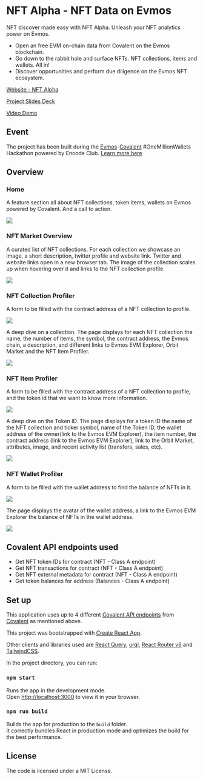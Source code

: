 # NFT Alpha - NFT Data on Evmos

NFT discover made easy with NFT Alpha.
Unleash your NFT analytics power on Evmos.

- Open an free EVM on-chain data from Covalent on the Evmos blockchain.
- Go down to the rabbit hole and surface NFTs.
  NFT collections, items and wallets. All in!
- Discover opportunities and perform due diligence on the Evmos NFT ecosystem.

[Website - NFT Alpha](https://www.nftalpha.app)

[Project Slides Deck](https://ivanmolto.mypinata.cloud/ipfs/QmSbgirs8hVHakyT3hv5xqTxq7a4vgk48B48FFaconcDyu)

[Video Demo](https://youtu.be/TyV7i-kEk9E)

## Event

The project has been built during the [Evmos](https://evmos.org)-[Covalent](https://covalenthq.com) #OneMillionWallets Hackathon powered by Encode Club. [Learn more here](https://www.encode.club/evmoscovalent-hack)

## Overview

### Home

A feature section all about NFT collections, token items, wallets on Evmos powered by Covalent. And a call to action.

![](https://ivanmolto.mypinata.cloud/ipfs/QmVcC3vnFyyVu44yWQvQDeyBEJaAfV74bMVM84SwYKsH4E)

### NFT Market Overview

A curated list of NFT collections. For each collection we showcase an image, a short description, twitter profile and website link. Twitter and website links open in a new browser tab. The image of the collection scales up when hovering over it and links to the NFT collection profile.

![](https://ivanmolto.mypinata.cloud/ipfs/QmPETRBxrTjTfx4e2u9mFWehba8n638rME3rrnNA8s4CQK)

### NFT Collection Profiler

A form to be filled with the contract address of a NFT collection to profile.

![](https://ivanmolto.mypinata.cloud/ipfs/QmcY9yrjThpUuKuZsKxCZDJHBMjmCMgYivUQh3wQNbWdVa)

A deep dive on a collection. The page displays for each NFT collection the name, the number of items, the symbol, the contract address, the Evmos chain, a description, and different links to Evmos EVM Explorer, Orbit Market and the NFT Item Profiler.

![](https://ivanmolto.mypinata.cloud/ipfs/QmRx2VqsKw1R9oebWxm9pbuGRbReYCwrqegDdBtFsVksiR)

### NFT Item Profiler

A form to be filled with the contract address of a NFT collection to profile, and the token id that we want to know more information.

![](https://ivanmolto.mypinata.cloud/ipfs/Qma6pFWrCrLNTr7Tqwdh8taUVpwyFWdwDwM5VgoQPeEb8z)

A deep dive on the Token ID. The page displays for a token ID the name of the NFT collection and ticker symbol, name of the Token ID, the wallet address of the owner(link to the Evmos EVM Explorer), the item number, the contract address (link to the Evmos EVM Explorer), link to the Orbit Market, attributes, image, and recent activity list (transfers, sales, etc).

![](https://ivanmolto.mypinata.cloud/ipfs/QmdMhXqe5T8P4qvJ19ZDf5Tnipwquqg2TCqyYJFJuWEycZ)

### NFT Wallet Profiler

A form to be filled with the wallet address to find the balance of NFTs in it.

![](https://ivanmolto.mypinata.cloud/ipfs/QmTjNJFA9oKafjWR67kYTte3zqPm7duBHz5P4vpbyVxhVW)

The page displays the avatar of the wallet address, a link to the Evmos EVM Explorer the balance of NFTs in the wallet address.

![](https://ivanmolto.mypinata.cloud/ipfs/QmY8NGzSQH12kneuGu1eoctEzbG7tKKK2PJt6zKTonhf4A)

## Covalent API endpoints used

- Get NFT token IDs for contract (NFT - Class A endpoint)
- Get NFT transactions for contract (NFT - Class A endpoint)
- Get NFT external metadata for contract (NFT - Class A endpoint)
- Get token balances for address (Balances - Class A endpoint)

## Set up

This application uses up to 4 different [Covalent API endpoints](https://www.covalenthq.com/docs/api/#/0/0/USD/1) from [Covalent](https://www.covalenthq.com) as mentioned above.

This project was bootstrapped with [Create React App](https://github.com/facebook/create-react-app).

Other clients and libraries used are [React Query](https://tanstack.com/query/v4), [urql](https://formidable.com/open-source/urql/), [React Router v6](https://reactrouter.com/docs/en/v6/getting-started/overview) and [TailwindCSS](https://tailwindcss.com).

In the project directory, you can run:

### `npm start`

Runs the app in the development mode.\
Open [http://localhost:3000](http://localhost:3000) to view it in your browser.

### `npm run build`

Builds the app for production to the `build` folder.\
It correctly bundles React in production mode and optimizes the build for the best performance.

## License

The code is licensed under a MIT License.
